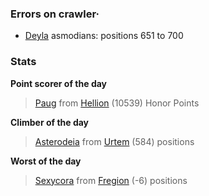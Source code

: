 ### Errors on crawler·
- [Deyla](/#/ranking/Deyla) asmodians: positions 651 to 700


### Stats

**Point scorer of the day**
>[Paug](/#/character/Hellion/629085) from [Hellion](/#/ranking/Hellion)  (10539) Honor Points


**Climber of the day**
>[Asterodeia](/#/character/Urtem/385199) from [Urtem](/#/ranking/Urtem)  (584) positions


**Worst of the day**
>[Sexycora](/#/character/Fregion/26035) from [Fregion](/#/ranking/Fregion)  (-6) positions


